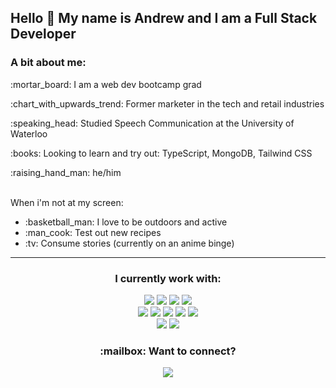 <h2>Hello 👋 My name is Andrew and I am a Full Stack Developer</h2>
<h3>A bit about me:</h3>
<p>:mortar_board: I am a web dev bootcamp grad <br></p>
<p>:chart_with_upwards_trend: Former marketer in the tech and retail industries</p>
<p>:speaking_head: Studied Speech Communication at the University of Waterloo <br></p>
<p>:books: Looking to learn and try out: TypeScript, MongoDB, Tailwind CSS </p>
<p>:raising_hand_man: he/him</p>

</br>
When i'm not at my screen:
<ul>
  <li>:basketball_man: I love to be outdoors and active</li>
  <li>:man_cook: Test out new recipes</li>
  <li>:tv: Consume stories (currently on an anime binge)</li>
</ul>


---
<h3 align="center">I currently work with:</h3>
<div align="center">
  <img src="https://img.shields.io/badge/HTML5-E34F26?style=for-the-badge&logo=html5&logoColor=white" />
  <img src="https://img.shields.io/badge/CSS3-1572B6?style=for-the-badge&logo=css3&logoColor=white" />
  <img src="https://img.shields.io/badge/Sass-CC6699?style=for-the-badge&logo=sass&logoColor=white" />
  <img src="https://img.shields.io/badge/Bootstrap-563D7C?style=for-the-badge&logo=bootstrap&logoColor=white" />
</div>
<div align="center">
  <img src="https://img.shields.io/badge/JavaScript-F7DF1E?style=for-the-badge&logo=javascript&logoColor=black" />
  <img src="https://img.shields.io/badge/React-20232A?style=for-the-badge&logo=react&logoColor=61DAFB" />
  <img src="https://img.shields.io/badge/Node.js-43853D?style=for-the-badge&logo=node.js&logoColor=white" />
  <img src="https://img.shields.io/badge/Express.js-404D59?style=for-the-badge" />
  <img src="https://img.shields.io/badge/MySQL-00000F?style=for-the-badge&logo=mysql&logoColor=white" />
</div>
<div align="center">
  <img src="https://img.shields.io/badge/Netlify-00C7B7?style=for-the-badge&logo=netlify&logoColor=white" />
  <img src="https://img.shields.io/badge/Heroku-430098?style=for-the-badge&logo=heroku&logoColor=white" />
</div>

<h3 align="center">:mailbox: Want to connect?</h3>
<div align="center">
  <a href="https://www.linkedin.com/in/andrewjpersaud/">
    <img src="https://img.shields.io/badge/LinkedIn-0077B5?style=for-the-badge&logo=linkedin&logoColor=white" />
  </a>
</div>

<!--
**apersaud-dev/apersaud-dev** is a ✨ _special_ ✨ repository because its `README.md` (this file) appears on your GitHub profile.

Here are some ideas to get you started:

- 🔭 I’m currently working on ...
- 🌱 I’m currently learning ...
- 👯 I’m looking to collaborate on ...
- 🤔 I’m looking for help with ...
- 💬 Ask me about ...
- 📫 How to reach me: ...
- 😄 Pronouns: ...
- ⚡ Fun fact: ...
-->
